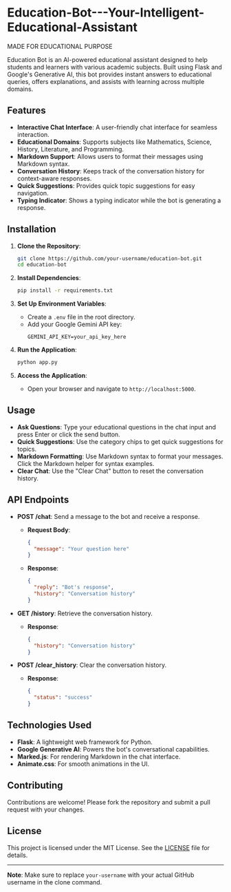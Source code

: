 # Education-Bot---Your-Intelligent-Educational-Assistant
MADE FOR EDUCATIONAL PURPOSE

Education Bot is an AI-powered educational assistant designed to help students and learners with various academic subjects. Built using Flask and Google's Generative AI, this bot provides instant answers to educational queries, offers explanations, and assists with learning across multiple domains.

## Features

- **Interactive Chat Interface**: A user-friendly chat interface for seamless interaction.
- **Educational Domains**: Supports subjects like Mathematics, Science, History, Literature, and Programming.
- **Markdown Support**: Allows users to format their messages using Markdown syntax.
- **Conversation History**: Keeps track of the conversation history for context-aware responses.
- **Quick Suggestions**: Provides quick topic suggestions for easy navigation.
- **Typing Indicator**: Shows a typing indicator while the bot is generating a response.

## Installation

1. **Clone the Repository**:
   ```bash
   git clone https://github.com/your-username/education-bot.git
   cd education-bot
   ```

2. **Install Dependencies**:
   ```bash
   pip install -r requirements.txt
   ```

3. **Set Up Environment Variables**:
   - Create a `.env` file in the root directory.
   - Add your Google Gemini API key:
     ```plaintext
     GEMINI_API_KEY=your_api_key_here
     ```

4. **Run the Application**:
   ```bash
   python app.py
   ```

5. **Access the Application**:
   - Open your browser and navigate to `http://localhost:5000`.

## Usage

- **Ask Questions**: Type your educational questions in the chat input and press Enter or click the send button.
- **Quick Suggestions**: Use the category chips to get quick suggestions for topics.
- **Markdown Formatting**: Use Markdown syntax to format your messages. Click the Markdown helper for syntax examples.
- **Clear Chat**: Use the "Clear Chat" button to reset the conversation history.

## API Endpoints

- **POST /chat**: Send a message to the bot and receive a response.
  - **Request Body**:
    ```json
    {
      "message": "Your question here"
    }
    ```
  - **Response**:
    ```json
    {
      "reply": "Bot's response",
      "history": "Conversation history"
    }
    ```

- **GET /history**: Retrieve the conversation history.
  - **Response**:
    ```json
    {
      "history": "Conversation history"
    }
    ```

- **POST /clear_history**: Clear the conversation history.
  - **Response**:
    ```json
    {
      "status": "success"
    }
    ```

## Technologies Used

- **Flask**: A lightweight web framework for Python.
- **Google Generative AI**: Powers the bot's conversational capabilities.
- **Marked.js**: For rendering Markdown in the chat interface.
- **Animate.css**: For smooth animations in the UI.

## Contributing

Contributions are welcome! Please fork the repository and submit a pull request with your changes.

## License

This project is licensed under the MIT License. See the [LICENSE](LICENSE) file for details.

---

**Note**: Make sure to replace `your-username` with your actual GitHub username in the clone command.
